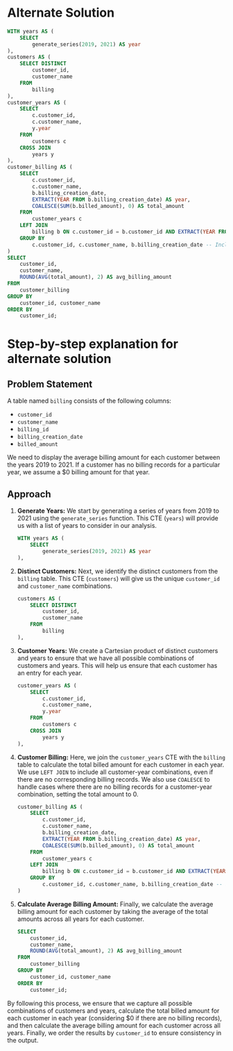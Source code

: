 # Alternate Solution
```SQL
WITH years AS (
    SELECT 
        generate_series(2019, 2021) AS year
),
customers AS (
    SELECT DISTINCT 
        customer_id, 
        customer_name 
    FROM 
        billing
),
customer_years AS (
    SELECT 
        c.customer_id,
        c.customer_name,
        y.year
    FROM 
        customers c
    CROSS JOIN 
        years y
),
customer_billing AS (
    SELECT 
        c.customer_id,
        c.customer_name,
        b.billing_creation_date,
        EXTRACT(YEAR FROM b.billing_creation_date) AS year,
        COALESCE(SUM(b.billed_amount), 0) AS total_amount
    FROM 
        customer_years c
    LEFT JOIN 
        billing b ON c.customer_id = b.customer_id AND EXTRACT(YEAR FROM b.billing_creation_date) = c.year
    GROUP BY 
        c.customer_id, c.customer_name, b.billing_creation_date -- Include billing_creation_date in the GROUP BY clause
)
SELECT 
    customer_id,
    customer_name,
    ROUND(AVG(total_amount), 2) AS avg_billing_amount
FROM 
    customer_billing
GROUP BY 
    customer_id, customer_name
ORDER BY 
    customer_id;

```

# Step-by-step explanation for alternate solution

## Problem Statement

A table named `billing` consists of the following columns:

- `customer_id`
- `customer_name`
- `billing_id`
- `billing_creation_date`
- `billed_amount`

We need to display the average billing amount for each customer between the years 2019 to 2021. If a customer has no billing records for a particular year, we assume a $0 billing amount for that year.

## Approach

1. **Generate Years:**
   We start by generating a series of years from 2019 to 2021 using the `generate_series` function. This CTE (`years`) will provide us with a list of years to consider in our analysis.

   ```sql
   WITH years AS (
       SELECT 
           generate_series(2019, 2021) AS year
   ),


2. **Distinct Customers:**
   Next, we identify the distinct customers from the `billing` table. This CTE (`customers`) will give us the unique `customer_id` and `customer_name` combinations.

   ```sql
   customers AS (
       SELECT DISTINCT 
           customer_id, 
           customer_name 
       FROM 
           billing
   ),
   ```

3. **Customer Years:**
   We create a Cartesian product of distinct customers and years to ensure that we have all possible combinations of customers and years. This will help us ensure that each customer has an entry for each year.

   ```sql
   customer_years AS (
       SELECT 
           c.customer_id,
           c.customer_name,
           y.year
       FROM 
           customers c
       CROSS JOIN 
           years y
   ),
   ```

4. **Customer Billing:**
   Here, we join the `customer_years` CTE with the `billing` table to calculate the total billed amount for each customer in each year. We use `LEFT JOIN` to include all customer-year combinations, even if there are no corresponding billing records. We also use `COALESCE` to handle cases where there are no billing records for a customer-year combination, setting the total amount to 0.

   ```sql
   customer_billing AS (
       SELECT 
           c.customer_id,
           c.customer_name,
           b.billing_creation_date,
           EXTRACT(YEAR FROM b.billing_creation_date) AS year,
           COALESCE(SUM(b.billed_amount), 0) AS total_amount
       FROM 
           customer_years c
       LEFT JOIN 
           billing b ON c.customer_id = b.customer_id AND EXTRACT(YEAR FROM b.billing_creation_date) = c.year
       GROUP BY 
           c.customer_id, c.customer_name, b.billing_creation_date -- Include billing_creation_date in the GROUP BY clause
   )
   ```

5. **Calculate Average Billing Amount:**
   Finally, we calculate the average billing amount for each customer by taking the average of the total amounts across all years for each customer.

   ```sql
   SELECT 
       customer_id,
       customer_name,
       ROUND(AVG(total_amount), 2) AS avg_billing_amount
   FROM 
       customer_billing
   GROUP BY 
       customer_id, customer_name
   ORDER BY 
       customer_id;
   ```

By following this process, we ensure that we capture all possible combinations of customers and years, calculate the total billed amount for each customer in each year (considering $0 if there are no billing records), and then calculate the average billing amount for each customer across all years. Finally, we order the results by `customer_id` to ensure consistency in the output.
